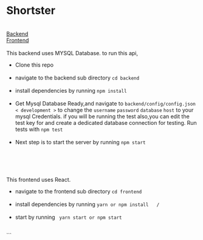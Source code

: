 # Shortster

<br>
<a href="#backend">Backend</a><br>
<a href="#frontend">Frontend</a>

<br>
<br>
<div id="backend">
This backend uses MYSQL Database.
to run this api,
<ul>
<li>Clone this repo</li><br>
<li>navigate to the backend sub directory <code>cd backend</code></li><br>
<li>install dependencies by running <code>npm install</code></li><br>
<li>Get Mysql Database Ready,and navigate to <code>backend/config/config.json < development ></code>
to change the <code>username</code> <code>password</code> <code>database</code> <code>host</code> to your 
mysql Credentials.
if you will be running the test also,you can edit the test key for and create a dedicated database connection for testing.
Run tests with <code>npm test</code>
</li><br>
<li>Next step is to start the server by running <code>npm start</code></li><br>
</ul>

</div>

<br>
</div>
<br>
<br>
<div id="frontend">
This frontend uses React.
<ul>
<li>navigate to the frontend sub directory <code>cd frontend</code></li><br>
<li>install dependencies by running <code>yarn or npm install   /</code></li><br>

<li>start by running <code> yarn start or npm start </code></li><br>
</ul>
</div>
```
